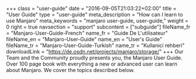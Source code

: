 +++
class = "user-guide"
date = "2016-09-05T21:03:22+02:00"
title = "User Guide"
type = "user-guide"
meta_description = "How can I learn to use Manjaro"
meta_keywords = "manjaro user-guide, user-guide,"
weight = 0
right = true
navsection = "support"
subcontent = ["subguide"]
fileName_fr = "Manjaro-User-Guide-French"
name_fr = "Guide De L'utilisateur"
fileName_en = "Manjaro-User-Guide"
name_en = "User's Guide"
fileName_tr = "Manjaro-User-Guide-Turkish"
name_tr = "Kullanici rehberi"
downloadLink = "https://de.osdn.net/projects/manjaro/storage/"
+++
Our Team and the Community proudly presents you, the Manjaro User Guide. Over 100 page book with everything a new or advanced user can learn about Manjaro. We cover the topics described below.
